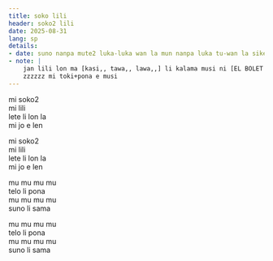 ```yaml
---
title: soko lili
header: soko2 lili
date: 2025-08-31
lang: sp
details:
- date: suno nanpa mute2 luka-luka wan la mun nanpa luka tu-wan la sike nanpa owe mute2 luka
- note: |
    jan lili lon ma [kasi,, tawa,, lawa,,] li kalama musi ni [EL BOLET PETITO]  
    zzzzzz mi toki+pona e musi  
---
```


mi soko2  
mi lili  
lete li lon la  
mi jo e len

mi soko2  
mi lili  
lete li lon la  
mi jo e len

mu mu mu mu  
telo li pona  
mu mu mu mu  
suno li sama  

mu mu mu mu  
telo li pona  
mu mu mu mu  
suno li sama  